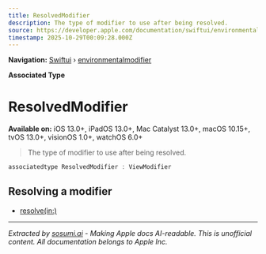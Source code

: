 ```yaml
---
title: ResolvedModifier
description: The type of modifier to use after being resolved.
source: https://developer.apple.com/documentation/swiftui/environmentalmodifier/resolvedmodifier
timestamp: 2025-10-29T00:09:28.000Z
---
```


**Navigation:** [Swiftui](/documentation/swiftui) › [environmentalmodifier](/documentation/swiftui/environmentalmodifier)

**Associated Type**

# ResolvedModifier

**Available on:** iOS 13.0+, iPadOS 13.0+, Mac Catalyst 13.0+, macOS 10.15+, tvOS 13.0+, visionOS 1.0+, watchOS 6.0+

> The type of modifier to use after being resolved.

```swift
associatedtype ResolvedModifier : ViewModifier
```

## Resolving a modifier

- [resolve(in:)](/documentation/swiftui/environmentalmodifier/resolve(in:))

---

*Extracted by [sosumi.ai](https://sosumi.ai) - Making Apple docs AI-readable.*
*This is unofficial content. All documentation belongs to Apple Inc.*
